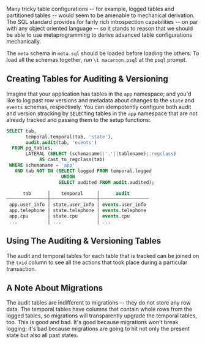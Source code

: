 
Many tricky table configurations -- for example, logged tables and partitioned
tables -- would seem to be amenable to mechanical derivation. The SQL standard
provides for fairly rich introspection capabilities -- on par with any object
oriented language -- so it stands to reason that we should be able to use
metaprogramming to derive advanced table configurations mechanically.

The `meta` schema in `meta.sql` should be loaded before loading the others. To
load all the schemas together, run `\i macaroon.psql` at the `psql` prompt.


Creating Tables for Auditing & Versioning
-------------------------------------------

Imagine that your application has tables in the `app` namespace; and you'd like
to log past row versions and metadata about changes to the `state` and `events`
schemas, respectively. You can idempotently configure both audit and version
stracking by `SELECT`ing tables in the `app` namespace that are not already
tracked and passing them to the setup functions:

```sql
SELECT tab,
       temporal.temporal(tab, 'state'),
       audit.audit(tab, 'events')
  FROM pg_tables,
       LATERAL (SELECT (schemaname||'.'||tablename)::regclass)
            AS cast_to_regclass(tab)
 WHERE schemaname = 'app'
   AND tab NOT IN (SELECT logged FROM temporal.logged
                    UNION
                   SELECT audited FROM audit.audited);

      tab      │    temporal     │      audit
───────────────┼─────────────────┼──────────────────
 app.user_info │ state.user_info │ events.user_info
 app.telephone │ state.telephone │ events.telephone
 app.cpu       │ state.cpu       │ events.cpu
 ...           │ ...             │ ...
```


Using The Auditing & Versioning Tables
--------------------------------------

The audit and temporal tables for each table that is tracked can be joined on
the `txid` column to see all the actions that took place during a particular
transaction.


A Note About Migrations
-----------------------

The audit tables are indifferent to migrations -- they do not store any row
data. The temporal tables have columns that contain whole rows from the logged
tables, so migrations will transparently upgrade the temporal tables, too. This
is good and bad. It's good because migrations won't break logging; it's bad
because migrations are going to hit not only the present state but also all
past states.

